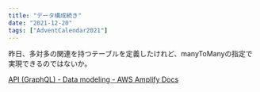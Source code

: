 ```yaml
---
title: "データ構成続き"
date: "2021-12-20"
tags: ["AdventCalendar2021"]
---
```


昨日、多対多の関連を持つテーブルを定義したけれど、manyToManyの指定で実現できるのではないか。

[API (GraphQL) - Data modeling - AWS Amplify Docs](https://docs.amplify.aws/cli/graphql/data-modeling/#many-to-many-relationship)

